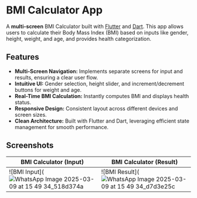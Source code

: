 # BMI Calculator App

A **multi-screen** BMI Calculator built with [Flutter](https://flutter.dev/) and [Dart](https://dart.dev/). This app allows users to calculate their Body Mass Index (BMI) based on inputs like gender, height, weight, and age, and provides health categorization.

## Features

- **Multi-Screen Navigation:** Implements separate screens for input and results, ensuring a clear user flow.
- **Intuitive UI:** Gender selection, height slider, and increment/decrement buttons for weight and age.
- **Real-Time BMI Calculation:** Instantly computes BMI and displays health status.
- **Responsive Design:** Consistent layout across different devices and screen sizes.
- **Clean Architecture:** Built with Flutter and Dart, leveraging efficient state management for smooth performance.

## Screenshots

| BMI Calculator (Input) | BMI Calculator (Result) |
|------------------------|-------------------------|
| ![BMI Input](![WhatsApp Image 2025-03-09 at 15 49 34_518d374a](https://github.com/user-attachments/assets/26b338f3-85ca-4852-a7dd-7799e1628444)| ![BMI Result](![WhatsApp Image 2025-03-09 at 15 49 34_d7d3e25c](https://github.com/user-attachments/assets/b4356b81-500f-49a0-89fe-61a9227b0cb5)
 


